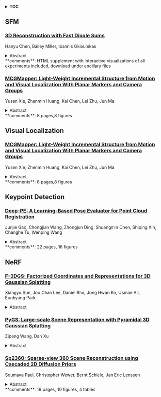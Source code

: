 <details>
  <summary><b>TOC</b></summary>
  <ol>
    <li><a href=#sfm>SFM</a></li>
      <ul>
        <li><a href=#3D-Reconstruction-with-Fast-Dipole-Sums>3D Reconstruction with Fast Dipole Sums</a></li>
        <li><a href=#MCGMapper:-Light-Weight-Incremental-Structure-from-Motion-and-Visual-Localization-With-Planar-Markers-and-Camera-Groups>MCGMapper: Light-Weight Incremental Structure from Motion and Visual Localization With Planar Markers and Camera Groups</a></li>
      </ul>
    </li>
    <li><a href=#visual-localization>Visual Localization</a></li>
      <ul>
        <li><a href=#MCGMapper:-Light-Weight-Incremental-Structure-from-Motion-and-Visual-Localization-With-Planar-Markers-and-Camera-Groups>MCGMapper: Light-Weight Incremental Structure from Motion and Visual Localization With Planar Markers and Camera Groups</a></li>
      </ul>
    </li>
    <li><a href=#keypoint-detection>Keypoint Detection</a></li>
      <ul>
        <li><a href=#Deep-PE:-A-Learning-Based-Pose-Evaluator-for-Point-Cloud-Registration>Deep-PE: A Learning-Based Pose Evaluator for Point Cloud Registration</a></li>
      </ul>
    </li>
    <li><a href=#nerf>NeRF</a></li>
      <ul>
        <li><a href=#F-3DGS:-Factorized-Coordinates-and-Representations-for-3D-Gaussian-Splatting>F-3DGS: Factorized Coordinates and Representations for 3D Gaussian Splatting</a></li>
        <li><a href=#PyGS:-Large-scale-Scene-Representation-with-Pyramidal-3D-Gaussian-Splatting>PyGS: Large-scale Scene Representation with Pyramidal 3D Gaussian Splatting</a></li>
        <li><a href=#Sp2360:-Sparse-view-360-Scene-Reconstruction-using-Cascaded-2D-Diffusion-Priors>Sp2360: Sparse-view 360 Scene Reconstruction using Cascaded 2D Diffusion Priors</a></li>
      </ul>
    </li>
  </ol>
</details>

## SFM  

### [3D Reconstruction with Fast Dipole Sums](http://arxiv.org/abs/2405.16788)  
Hanyu Chen, Bailey Miller, Ioannis Gkioulekas  
<details>  
  <summary>Abstract</summary>  
  <ol>  
    We introduce a technique for the reconstruction of high-fidelity surfaces from multi-view images. Our technique uses a new point-based representation, the dipole sum, which generalizes the winding number to allow for interpolation of arbitrary per-point attributes in point clouds with noisy or outlier points. Using dipole sums allows us to represent implicit geometry and radiance fields as per-point attributes of a point cloud, which we initialize directly from structure from motion. We additionally derive Barnes-Hut fast summation schemes for accelerated forward and reverse-mode dipole sum queries. These queries facilitate the use of ray tracing to efficiently and differentiably render images with our point-based representations, and thus update their point attributes to optimize scene geometry and appearance. We evaluate this inverse rendering framework against state-of-the-art alternatives, based on ray tracing of neural representations or rasterization of Gaussian point-based representations. Our technique significantly improves reconstruction quality at equal runtimes, while also supporting more general rendering techniques such as shadow rays for direct illumination. In the supplement, we provide interactive visualizations of our results.  
  </ol>  
</details>  
**comments**: HTML supplement with interactive visualizations of all experiments
  included, download under ancillary files  
  
### [MCGMapper: Light-Weight Incremental Structure from Motion and Visual Localization With Planar Markers and Camera Groups](http://arxiv.org/abs/2405.16599)  
Yusen Xie, Zhenmin Huang, Kai Chen, Lei Zhu, Jun Ma  
<details>  
  <summary>Abstract</summary>  
  <ol>  
    Structure from Motion (SfM) and visual localization in indoor texture-less scenes and industrial scenarios present prevalent yet challenging research topics. Existing SfM methods designed for natural scenes typically yield low accuracy or map-building failures due to insufficient robust feature extraction in such settings. Visual markers, with their artificially designed features, can effectively address these issues. Nonetheless, existing marker-assisted SfM methods encounter problems like slow running speed and difficulties in convergence; and also, they are governed by the strong assumption of unique marker size. In this paper, we propose a novel SfM framework that utilizes planar markers and multiple cameras with known extrinsics to capture the surrounding environment and reconstruct the marker map. In our algorithm, the initial poses of markers and cameras are calculated with Perspective-n-Points (PnP) in the front-end, while bundle adjustment methods customized for markers and camera groups are designed in the back-end to optimize the 6-DOF pose directly. Our algorithm facilitates the reconstruction of large scenes with different marker sizes, and its accuracy and speed of map building are shown to surpass existing methods. Our approach is suitable for a wide range of scenarios, including laboratories, basements, warehouses, and other industrial settings. Furthermore, we incorporate representative scenarios into simulations and also supply our datasets with pose labels to address the scarcity of quantitative ground-truth datasets in this research field. The datasets and source code are available on GitHub.  
  </ol>  
</details>  
**comments**: 8 pages,8 figures  
  
  



## Visual Localization  

### [MCGMapper: Light-Weight Incremental Structure from Motion and Visual Localization With Planar Markers and Camera Groups](http://arxiv.org/abs/2405.16599)  
Yusen Xie, Zhenmin Huang, Kai Chen, Lei Zhu, Jun Ma  
<details>  
  <summary>Abstract</summary>  
  <ol>  
    Structure from Motion (SfM) and visual localization in indoor texture-less scenes and industrial scenarios present prevalent yet challenging research topics. Existing SfM methods designed for natural scenes typically yield low accuracy or map-building failures due to insufficient robust feature extraction in such settings. Visual markers, with their artificially designed features, can effectively address these issues. Nonetheless, existing marker-assisted SfM methods encounter problems like slow running speed and difficulties in convergence; and also, they are governed by the strong assumption of unique marker size. In this paper, we propose a novel SfM framework that utilizes planar markers and multiple cameras with known extrinsics to capture the surrounding environment and reconstruct the marker map. In our algorithm, the initial poses of markers and cameras are calculated with Perspective-n-Points (PnP) in the front-end, while bundle adjustment methods customized for markers and camera groups are designed in the back-end to optimize the 6-DOF pose directly. Our algorithm facilitates the reconstruction of large scenes with different marker sizes, and its accuracy and speed of map building are shown to surpass existing methods. Our approach is suitable for a wide range of scenarios, including laboratories, basements, warehouses, and other industrial settings. Furthermore, we incorporate representative scenarios into simulations and also supply our datasets with pose labels to address the scarcity of quantitative ground-truth datasets in this research field. The datasets and source code are available on GitHub.  
  </ol>  
</details>  
**comments**: 8 pages,8 figures  
  
  



## Keypoint Detection  

### [Deep-PE: A Learning-Based Pose Evaluator for Point Cloud Registration](http://arxiv.org/abs/2405.16085)  
Junjie Gao, Chongjian Wang, Zhongjun Ding, Shuangmin Chen, Shiqing Xin, Changhe Tu, Wenping Wang  
<details>  
  <summary>Abstract</summary>  
  <ol>  
    In the realm of point cloud registration, the most prevalent pose evaluation approaches are statistics-based, identifying the optimal transformation by maximizing the number of consistent correspondences. However, registration recall decreases significantly when point clouds exhibit a low overlap rate, despite efforts in designing feature descriptors and establishing correspondences. In this paper, we introduce Deep-PE, a lightweight, learning-based pose evaluator designed to enhance the accuracy of pose selection, especially in challenging point cloud scenarios with low overlap. Our network incorporates a Pose-Aware Attention (PAA) module to simulate and learn the alignment status of point clouds under various candidate poses, alongside a Pose Confidence Prediction (PCP) module that predicts the likelihood of successful registration. These two modules facilitate the learning of both local and global alignment priors. Extensive tests across multiple benchmarks confirm the effectiveness of Deep-PE. Notably, on 3DLoMatch with a low overlap rate, Deep-PE significantly outperforms state-of-the-art methods by at least 8% and 11% in registration recall under handcrafted FPFH and learning-based FCGF descriptors, respectively. To the best of our knowledge, this is the first study to utilize deep learning to select the optimal pose without the explicit need for input correspondences.  
  </ol>  
</details>  
**comments**: 22 pages, 16 figures  
  
  



## NeRF  

### [F-3DGS: Factorized Coordinates and Representations for 3D Gaussian Splatting](http://arxiv.org/abs/2405.17083)  
Xiangyu Sun, Joo Chan Lee, Daniel Rho, Jong Hwan Ko, Usman Ali, Eunbyung Park  
<details>  
  <summary>Abstract</summary>  
  <ol>  
    The neural radiance field (NeRF) has made significant strides in representing 3D scenes and synthesizing novel views. Despite its advancements, the high computational costs of NeRF have posed challenges for its deployment in resource-constrained environments and real-time applications. As an alternative to NeRF-like neural rendering methods, 3D Gaussian Splatting (3DGS) offers rapid rendering speeds while maintaining excellent image quality. However, as it represents objects and scenes using a myriad of Gaussians, it requires substantial storage to achieve high-quality representation. To mitigate the storage overhead, we propose Factorized 3D Gaussian Splatting (F-3DGS), a novel approach that drastically reduces storage requirements while preserving image quality. Inspired by classical matrix and tensor factorization techniques, our method represents and approximates dense clusters of Gaussians with significantly fewer Gaussians through efficient factorization. We aim to efficiently represent dense 3D Gaussians by approximating them with a limited amount of information for each axis and their combinations. This method allows us to encode a substantially large number of Gaussians along with their essential attributes -- such as color, scale, and rotation -- necessary for rendering using a relatively small number of elements. Extensive experimental results demonstrate that F-3DGS achieves a significant reduction in storage costs while maintaining comparable quality in rendered images.  
  </ol>  
</details>  
  
### [PyGS: Large-scale Scene Representation with Pyramidal 3D Gaussian Splatting](http://arxiv.org/abs/2405.16829)  
Zipeng Wang, Dan Xu  
<details>  
  <summary>Abstract</summary>  
  <ol>  
    Neural Radiance Fields (NeRFs) have demonstrated remarkable proficiency in synthesizing photorealistic images of large-scale scenes. However, they are often plagued by a loss of fine details and long rendering durations. 3D Gaussian Splatting has recently been introduced as a potent alternative, achieving both high-fidelity visual results and accelerated rendering performance. Nonetheless, scaling 3D Gaussian Splatting is fraught with challenges. Specifically, large-scale scenes grapples with the integration of objects across multiple scales and disparate viewpoints, which often leads to compromised efficacy as the Gaussians need to balance between detail levels. Furthermore, the generation of initialization points via COLMAP from large-scale dataset is both computationally demanding and prone to incomplete reconstructions. To address these challenges, we present Pyramidal 3D Gaussian Splatting (PyGS) with NeRF Initialization. Our approach represent the scene with a hierarchical assembly of Gaussians arranged in a pyramidal fashion. The top level of the pyramid is composed of a few large Gaussians, while each subsequent layer accommodates a denser collection of smaller Gaussians. We effectively initialize these pyramidal Gaussians through sampling a rapidly trained grid-based NeRF at various frequencies. We group these pyramidal Gaussians into clusters and use a compact weighting network to dynamically determine the influence of each pyramid level of each cluster considering camera viewpoint during rendering. Our method achieves a significant performance leap across multiple large-scale datasets and attains a rendering time that is over 400 times faster than current state-of-the-art approaches.  
  </ol>  
</details>  
  
### [Sp2360: Sparse-view 360 Scene Reconstruction using Cascaded 2D Diffusion Priors](http://arxiv.org/abs/2405.16517)  
Soumava Paul, Christopher Wewer, Bernt Schiele, Jan Eric Lenssen  
<details>  
  <summary>Abstract</summary>  
  <ol>  
    We aim to tackle sparse-view reconstruction of a 360 3D scene using priors from latent diffusion models (LDM). The sparse-view setting is ill-posed and underconstrained, especially for scenes where the camera rotates 360 degrees around a point, as no visual information is available beyond some frontal views focused on the central object(s) of interest. In this work, we show that pretrained 2D diffusion models can strongly improve the reconstruction of a scene with low-cost fine-tuning. Specifically, we present SparseSplat360 (Sp2360), a method that employs a cascade of in-painting and artifact removal models to fill in missing details and clean novel views. Due to superior training and rendering speeds, we use an explicit scene representation in the form of 3D Gaussians over NeRF-based implicit representations. We propose an iterative update strategy to fuse generated pseudo novel views with existing 3D Gaussians fitted to the initial sparse inputs. As a result, we obtain a multi-view consistent scene representation with details coherent with the observed inputs. Our evaluation on the challenging Mip-NeRF360 dataset shows that our proposed 2D to 3D distillation algorithm considerably improves the performance of a regularized version of 3DGS adapted to a sparse-view setting and outperforms existing sparse-view reconstruction methods in 360 scene reconstruction. Qualitatively, our method generates entire 360 scenes from as few as 9 input views, with a high degree of foreground and background detail.  
  </ol>  
</details>  
**comments**: 18 pages, 10 figures, 4 tables  
  
  



